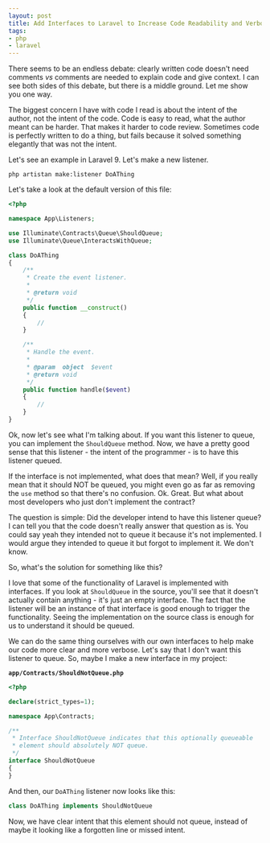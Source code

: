 ```yaml
---
layout: post
title: Add Interfaces to Laravel to Increase Code Readability and Verbosity
tags:
- php
- laravel
---
```

There seems to be an endless debate: clearly written code doesn't need comments _vs_ comments are needed to explain code and give context.  I can see both sides of this debate, but there is a middle ground. Let me show you one way.

The biggest concern I have with code I read is about the intent of the author, not the intent of the code.  Code is easy to read, what the author meant can be harder. That makes it harder to code review. Sometimes code is perfectly written to do a thing, but fails because it solved something elegantly that was not the intent.

Let's see an example in Laravel 9.  Let's make a new listener.

`php artistan make:listener DoAThing`

Let's take a look at the default version of this file:

```php
<?php

namespace App\Listeners;

use Illuminate\Contracts\Queue\ShouldQueue;
use Illuminate\Queue\InteractsWithQueue;

class DoAThing
{
    /**
     * Create the event listener.
     *
     * @return void
     */
    public function __construct()
    {
        //
    }

    /**
     * Handle the event.
     *
     * @param  object  $event
     * @return void
     */
    public function handle($event)
    {
        //
    }
}
```

Ok, now let's see what I'm talking about.  If you want this listener to queue, you can implement the `ShouldQueue` method. Now, we have a pretty good sense that this listener - the intent of the programmer - is to have this listener queued.

If the interface is not implemented, what does that mean?  Well, if you really mean that it should NOT be queued, you might even go as far as removing the `use` method so that there's no confusion.  Ok.  Great.  But what about most developers who just don't implement the contract?

The question is simple: Did the developer intend to have this listener queue?  I can tell you that the code doesn't really answer that question as is. You could say yeah they intended not to queue it because it's not implemented. I would argue they intended to queue it but forgot to implement it.  We don't know.

So, what's the solution for something like this?

I love that some of the functionality of Laravel is implemented with interfaces. If you look at `ShouldQueue` in the source, you'll see that it doesn't actually contain anything - it's just an empty interface. The fact that the listener will be an instance of that interface is good enough to trigger the functionality.  Seeing the implementation on the source class is enough for us to understand it should be queued.

We can do the same thing ourselves with our own interfaces to help make our code more clear and more verbose.  Let's say that I don't want this listener to queue.  So, maybe I make a new interface in my project:

**`app/Contracts/ShouldNotQueue.php`**
```php
<?php

declare(strict_types=1);

namespace App\Contracts;

/**
 * Interface ShouldNotQueue indicates that this optionally queueable 
 * element should absolutely NOT queue.
 */
interface ShouldNotQueue
{
}
```

And then, our `DoAThing` listener now looks like this:

```php
class DoAThing implements ShouldNotQueue
```

Now, we have clear intent that this element should not queue, instead of maybe it looking like a forgotten line or missed intent.